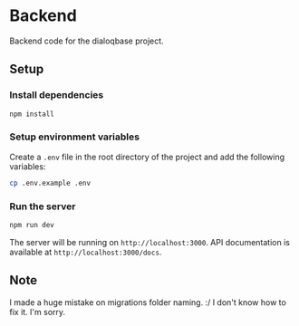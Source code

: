 # Backend

Backend code for the dialoqbase project.


## Setup

### Install dependencies

```bash
npm install
```

### Setup environment variables

Create a `.env` file in the root directory of the project and add the following variables:

```bash
cp .env.example .env
```

### Run the server

```bash
npm run dev
```

The server will be running on `http://localhost:3000`. API documentation is available at `http://localhost:3000/docs`. 


## Note

I made a huge mistake on migrations folder naming. :/ I don't know how to fix it. I'm sorry.